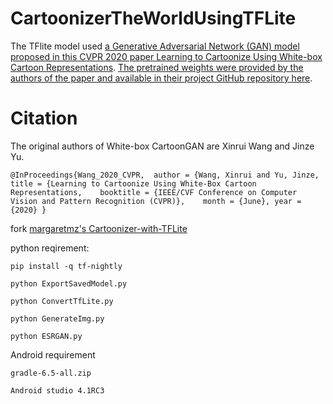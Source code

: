 # CartoonizerTheWorldUsingTFLite
The TFlite model used [a Generative Adversarial Network (GAN) model proposed in this CVPR 2020 paper Learning to Cartoonize Using White-box Cartoon Representations](https://github.com/SystemErrorWang/White-box-Cartoonization/blob/master/paper/06791.pdf). [The pretrained weights were provided by the authors of the paper and available in their project GitHub repository here](https://github.com/SystemErrorWang/White-box-Cartoonization).


# Citation

The original authors of White-box CartoonGAN are Xinrui Wang and Jinze Yu.

`@InProceedings{Wang_2020_CVPR, 
author = {Wang, Xinrui and Yu, Jinze,     
title = {Learning to Cartoonize Using White-Box Cartoon Representations,   
booktitle = {IEEE/CVF Conference on Computer Vision and Pattern Recognition (CVPR)},   
month = {June}, year = {2020} }`

fork [margaretmz's Cartoonizer-with-TFLite](https://github.com/margaretmz/Cartoonizer-with-TFLite)

python reqirement:

`pip install -q tf-nightly`


`python ExportSavedModel.py`

`python ConvertTfLite.py`

`python GenerateImg.py`

`python ESRGAN.py`

Android requirement

`gradle-6.5-all.zip`

`Android studio 4.1RC3`






